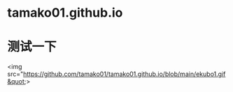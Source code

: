 # tamako01.github.io
# 测试一下
&lt;img src=&quot;https://github.com/tamako01/tamako01.github.io/blob/main/ekubo1.gif&quot;&gt;
